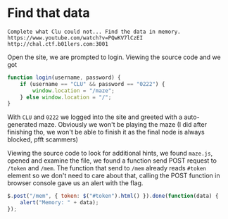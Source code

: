 # Find that data

```
Complete what Clu could not... Find the data in memory. https://www.youtube.com/watch?v=PQwKV7lCzEI
http://chal.ctf.b01lers.com:3001
```

Open the site, we are prompted to login. Viewing the source code and we got
```js
function login(username, password) {
    if (username == "CLU" && password == "0222") {
        window.location = "/maze";
    } else window.location = "/";
}
```
With `CLU` and `0222` we logged into the site and greeted with a auto-generated maze.
Obviously we won't be playing the maze (I did after finishing tho, we won't be able to finish it as the final node is always blocked, pfft scammers)

Viewing the source code to look for additional hints, we found `maze.js`, opened and examine the file, we found a function send POST request to `/token` and `/mem`. The function that send to `/mem` already reads `#token` element so we don't need to care about that, calling the POST function in browser console gave us an alert with the flag.
```js
$.post("/mem", { token: $("#token").html() }).done(function(data) {
    alert("Memory: " + data);
});
```